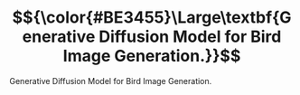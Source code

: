 # $${\color{#BE3455}\Large\textbf{Generative Diffusion Model for Bird Image Generation.}}$$

Generative Diffusion Model for Bird Image Generation.
